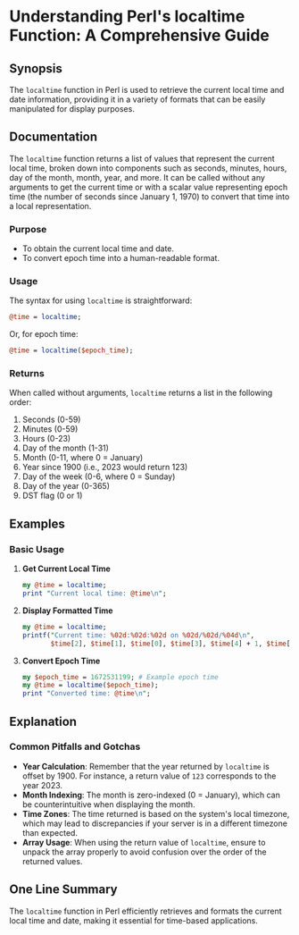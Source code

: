 <!--
Meta Description: # Understanding Perl's localtime Function: A Comprehensive Guide ## Synopsis The `localtime` function in Perl is used to retrieve the current local ti...
Meta Keywords: time, localtime, perl, current, local
-->

# Understanding Perl's localtime Function: A Comprehensive Guide

## Synopsis
The `localtime` function in Perl is used to retrieve the current local time and date information, providing it in a variety of formats that can be easily manipulated for display purposes.

## Documentation
The `localtime` function returns a list of values that represent the current local time, broken down into components such as seconds, minutes, hours, day of the month, month, year, and more. It can be called without any arguments to get the current time or with a scalar value representing epoch time (the number of seconds since January 1, 1970) to convert that time into a local representation.

### Purpose
- To obtain the current local time and date.
- To convert epoch time into a human-readable format.
  
### Usage
The syntax for using `localtime` is straightforward:

```perl
@time = localtime;
```

Or, for epoch time:

```perl
@time = localtime($epoch_time);
```

### Returns
When called without arguments, `localtime` returns a list in the following order:
1. Seconds (0-59)
2. Minutes (0-59)
3. Hours (0-23)
4. Day of the month (1-31)
5. Month (0-11, where 0 = January)
6. Year since 1900 (i.e., 2023 would return 123)
7. Day of the week (0-6, where 0 = Sunday)
8. Day of the year (0-365)
9. DST flag (0 or 1)

## Examples
### Basic Usage
1. **Get Current Local Time**
   ```perl
   my @time = localtime;
   print "Current local time: @time\n";
   ```

2. **Display Formatted Time**
   ```perl
   my @time = localtime;
   printf("Current time: %02d:%02d:%02d on %02d/%02d/%04d\n", 
          $time[2], $time[1], $time[0], $time[3], $time[4] + 1, $time[5] + 1900);
   ```

3. **Convert Epoch Time**
   ```perl
   my $epoch_time = 1672531199; # Example epoch time
   my @time = localtime($epoch_time);
   print "Converted time: @time\n";
   ```

## Explanation
### Common Pitfalls and Gotchas
- **Year Calculation**: Remember that the year returned by `localtime` is offset by 1900. For instance, a return value of `123` corresponds to the year 2023.
- **Month Indexing**: The month is zero-indexed (0 = January), which can be counterintuitive when displaying the month.
- **Time Zones**: The time returned is based on the system's local timezone, which may lead to discrepancies if your server is in a different timezone than expected.
- **Array Usage**: When using the return value of `localtime`, ensure to unpack the array properly to avoid confusion over the order of the returned values.

## One Line Summary
The `localtime` function in Perl efficiently retrieves and formats the current local time and date, making it essential for time-based applications.